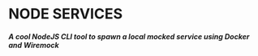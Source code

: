 # NODE SERVICES
##### A cool NodeJS CLI tool to spawn a local mocked service using Docker and Wiremock
